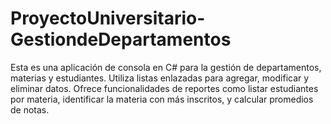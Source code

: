 # ProyectoUniversitario-GestiondeDepartamentos
Esta es una aplicación de consola en C# para la gestión de departamentos, materias y estudiantes. Utiliza listas enlazadas para agregar, modificar y eliminar datos. Ofrece funcionalidades de reportes como listar estudiantes por materia, identificar la materia con más inscritos, y calcular promedios de notas.
